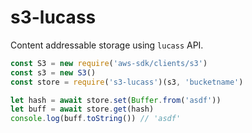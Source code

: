 # s3-lucass

Content addressable storage using `lucass` API.

```javascript
const S3 = new require('aws-sdk/clients/s3')
const s3 = new S3()
const store = require('s3-lucass')(s3, 'bucketname')

let hash = await store.set(Buffer.from('asdf'))
let buff = await store.get(hash)
console.log(buff.toString()) // 'asdf'
```